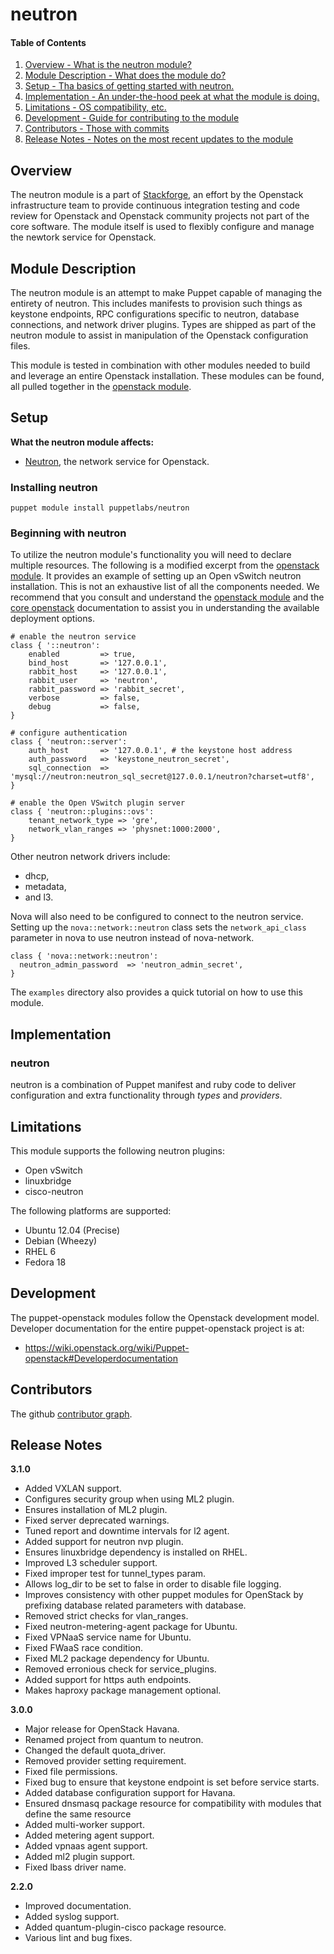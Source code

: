 neutron
===================================

#### Table of Contents

1. [Overview - What is the neutron module?](#overview)
2. [Module Description - What does the module do?](#module-description)
3. [Setup - Tha basics of getting started with neutron.](#setup)
4. [Implementation - An under-the-hood peek at what the module is doing.](#implementation)
5. [Limitations - OS compatibility, etc.](#limitations)
6. [Development - Guide for contributing to the module](#development)
7. [Contributors - Those with commits](#contributors)
8. [Release Notes - Notes on the most recent updates to the module](#release-notes)

Overview
--------

The neutron module is a part of [Stackforge](https://github.com/stackforge), an effort by the Openstack infrastructure team to provide continuous integration testing and code review for Openstack and Openstack community projects not part of the core software. The module itself is used to flexibly configure and manage the newtork service for Openstack.

Module Description
------------------

The neutron module is an attempt to make Puppet capable of managing the entirety of neutron. This includes manifests to provision such things as keystone endpoints, RPC configurations specific to neutron, database connections, and network driver plugins. Types are shipped as part of the neutron module to assist in manipulation of the Openstack configuration files.

This module is tested in combination with other modules needed to build and leverage an entire Openstack installation. These modules can be found, all pulled together in the [openstack module](https://github.com/stackforge/puppet-openstack).

Setup
-----

**What the neutron module affects:**

* [Neutron](https://wiki.openstack.org/wiki/Neutron), the network service for Openstack.

### Installing neutron

    puppet module install puppetlabs/neutron

### Beginning with neutron

To utilize the neutron module's functionality you will need to declare multiple resources. The following is a modified excerpt from the [openstack module](httpd://github.com/stackforge/puppet-openstack). It provides an example of setting up an Open vSwitch neutron installation. This is not an exhaustive list of all the components needed. We recommend that you consult and understand the [openstack module](https://github.com/stackforge/puppet-openstack) and the [core openstack](http://docs.openstack.org) documentation to assist you in understanding the available deployment options.

```puppet
# enable the neutron service
class { '::neutron':
    enabled         => true,
    bind_host       => '127.0.0.1',
    rabbit_host     => '127.0.0.1',
    rabbit_user     => 'neutron',
    rabbit_password => 'rabbit_secret',
    verbose         => false,
    debug           => false,
}

# configure authentication
class { 'neutron::server':
    auth_host       => '127.0.0.1', # the keystone host address
    auth_password   => 'keystone_neutron_secret',
    sql_connection  => 'mysql://neutron:neutron_sql_secret@127.0.0.1/neutron?charset=utf8',
}

# enable the Open VSwitch plugin server
class { 'neutron::plugins::ovs':
    tenant_network_type => 'gre',
    network_vlan_ranges => 'physnet:1000:2000',
}
```

Other neutron network drivers include:

* dhcp,
* metadata,
* and l3.

Nova will also need to be configured to connect to the neutron service. Setting up the `nova::network::neutron` class sets
the `network_api_class` parameter in nova to use neutron instead of nova-network.

```puppet
class { 'nova::network::neutron':
  neutron_admin_password  => 'neutron_admin_secret',
}
```


The `examples` directory also provides a quick tutorial on how to use this module.

Implementation
--------------

### neutron

neutron is a combination of Puppet manifest and ruby code to deliver configuration and extra functionality through *types* and *providers*.


Limitations
-----------

This module supports the following neutron plugins:

* Open vSwitch
* linuxbridge
* cisco-neutron

The following platforms are supported:

* Ubuntu 12.04 (Precise)
* Debian (Wheezy)
* RHEL 6
* Fedora 18

Development
-----------

The puppet-openstack modules follow the Openstack development model. Developer documentation for the entire puppet-openstack project is at:

* https://wiki.openstack.org/wiki/Puppet-openstack#Developerdocumentation

Contributors
------------
The github [contributor graph](https://github.com/stackforge/puppet-neutron/graphs/contributors).

Release Notes
-------------

**3.1.0**

* Added VXLAN support.
* Configures security group when using ML2 plugin.
* Ensures installation of ML2 plugin.
* Fixed server deprecated warnings.
* Tuned report and downtime intervals for l2 agent.
* Added support for neutron nvp plugin.
* Ensures linuxbridge dependency is installed on RHEL.
* Improved L3 scheduler support.
* Fixed improper test for tunnel_types param.
* Allows log_dir to be set to false in order to disable file logging.
* Improves consistency with other puppet modules for OpenStack by prefixing database related parameters with database.
* Removed strict checks for vlan_ranges.
* Fixed neutron-metering-agent package for Ubuntu.
* Fixed VPNaaS service name for Ubuntu.
* Fixed FWaaS race condition.
* Fixed ML2 package dependency for Ubuntu.
* Removed erronious check for service_plugins.
* Added support for https auth endpoints.
* Makes haproxy package management optional.

**3.0.0**

* Major release for OpenStack Havana.
* Renamed project from quantum to neutron.
* Changed the default quota_driver.
* Removed provider setting requirement.
* Fixed file permissions.
* Fixed bug to ensure that keystone endpoint is set before service starts.
* Added database configuration support for Havana.
* Ensured dnsmasq package resource for compatibility with modules that define the same resource
* Added multi-worker support.
* Added metering agent support.
* Added vpnaas agent support.
* Added ml2 plugin support.
* Fixed lbass driver name.

**2.2.0**

* Improved documentation.
* Added syslog support.
* Added quantum-plugin-cisco package resource.
* Various lint and bug fixes.
